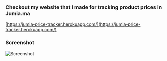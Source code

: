 ### Checkout my website that I made for tracking product prices in Jumia.ma 

[https://jumia-price-tracker.herokuapp.com/](https://jumia-price-tracker.herokuapp.com/)

### Screenshot

![Screenshot](https://i.imgur.com/GLi58nV.png)
